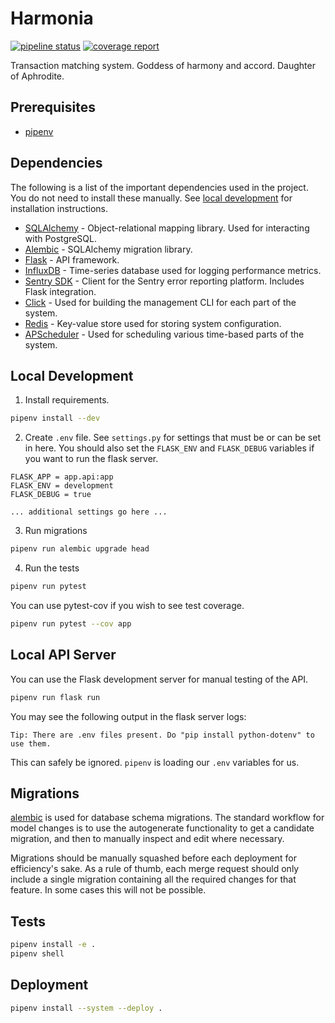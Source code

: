 # Harmonia

[![pipeline status](https://git.bink.com/Olympus/harmonia/badges/develop/pipeline.svg)](https://git.bink.com/Olympus/harmonia/commits/develop) [![coverage report](https://git.bink.com/Olympus/harmonia/badges/develop/coverage.svg)](https://git.bink.com/Olympus/harmonia/commits/develop)

Transaction matching system. Goddess of harmony and accord. Daughter of Aphrodite.

## Prerequisites

* [pipenv](https://docs.pipenv.org)

## Dependencies

The following is a list of the important dependencies used in the project. You do not need to install these manually. See [local development](#Local%20Development) for installation instructions.

* [SQLAlchemy](https://www.sqlalchemy.org) - Object-relational mapping library. Used for interacting with PostgreSQL.
* [Alembic](http://alembic.zzzcomputing.com/en/latest) - SQLAlchemy migration library.
* [Flask](http://flask.pocoo.org) - API framework.
* [InfluxDB](http://influxdb-python.readthedocs.io/en/latest) - Time-series database used for logging performance metrics.
* [Sentry SDK](https://docs.sentry.io/quickstart?platform=python) - Client for the Sentry error reporting platform. Includes Flask integration.
* [Click](http://click.pocoo.org/6) - Used for building the management CLI for each part of the system.
* [Redis](https://redis-py.readthedocs.io/en/latest) - Key-value store used for storing system configuration.
* [APScheduler](https://apscheduler.readthedocs.io/en/latest) - Used for scheduling various time-based parts of the system.

## Local Development

1. Install requirements.

```bash
pipenv install --dev
```

2. Create `.env` file. See `settings.py` for settings that must be or can be set in here. You should also set the `FLASK_ENV` and `FLASK_DEBUG` variables if you want to run the flask server.

```
FLASK_APP = app.api:app
FLASK_ENV = development
FLASK_DEBUG = true

... additional settings go here ...
```

3. Run migrations

```bash
pipenv run alembic upgrade head
```

4. Run the tests

```bash
pipenv run pytest
```

You can use pytest-cov if you wish to see test coverage.

```bash
pipenv run pytest --cov app
```

## Local API Server

You can use the Flask development server for manual testing of the API.

```bash
pipenv run flask run
```

You may see the following output in the flask server logs:

```
Tip: There are .env files present. Do "pip install python-dotenv" to use them.
```

This can safely be ignored. `pipenv` is loading our `.env` variables for us.

## Migrations

[alembic](http://alembic.zzzcomputing.com/en/latest) is used for database schema migrations. The standard workflow for model changes is to use the autogenerate functionality to get a candidate migration, and then to manually inspect and edit where necessary.

Migrations should be manually squashed before each deployment for efficiency's sake. As a rule of thumb, each merge request should only include a single migration containing all the required changes for that feature. In some cases this will not be possible.

## Tests

```bash
pipenv install -e .
pipenv shell
```

## Deployment

```bash
pipenv install --system --deploy .
```
